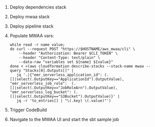 
1. Deploy dependencies stack
2. Deploy mwaa stack
3. Deploy pipeline stack
4. Populate MWAA vars:
    
    ```
    while read -r name value;
    do curl --request POST "https://$HOSTNAME/aws_mwaa/cli" \
        --header "Authorization: Bearer $CLI_TOKEN" \
        --header "Content-Type: text/plain" \
        --data-raw "variables set ${name} ${value}"
    done < <(aws cloudformation describe-stacks --stack-name mwaa --query "Stacks[0].Outputs[]" | 
       jq '.|{"emr_serverless_application_id": (.[]|select(.OutputKey=="ApplicationId").OutputValue), "emr_serverless_job_role":  (.[]|select(.OutputKey=="JobRoleArn").OutputValue), "emr_serverless_log_bucket": (.[]|select(.OutputKey=="S3Bucket").OutputValue)}' |
       jq -r 'to_entries[] | "\(.key) \(.value)"')

    ```
5. Trigger CodeBuild
6. Navigate to the MWAA UI and start the sbt sample job



